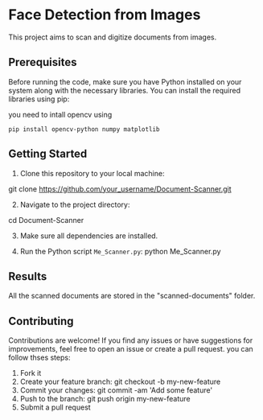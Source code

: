 # Face Detection from Images

This project aims to scan and digitize documents from images.

## Prerequisites

Before running the code, make sure you have Python installed on your system along with the necessary libraries. You can install the required libraries using pip:

you need to intall opencv using
```
pip install opencv-python numpy matplotlib
```

## Getting Started

1. Clone this repository to your local machine:

git clone https://github.com/your_username/Document-Scanner.git

2. Navigate to the project directory:

cd Document-Scanner

3. Make sure all dependencies are installed.

4. Run the Python script `Me_Scanner.py`:
python Me_Scanner.py


## Results

All the scanned documents are stored in the "scanned-documents" folder.

## Contributing

Contributions are welcome! If you find any issues or have suggestions for improvements, feel free to open an issue or create a pull request. you can follow thses steps:
1. Fork it
2. Create your feature branch: git checkout -b my-new-feature
3. Commit your changes: git commit -am 'Add some feature'
4. Push to the branch: git push origin my-new-feature
5. Submit a pull request